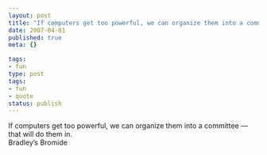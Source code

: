 ```yaml
---
layout: post
title: "If computers get too powerful, we can organize them into a committee \xE2\x80\x94 that will do them in."
date: 2007-04-01
published: true
meta: {}

tags:
- fun
type: post
tags:
- fun
- quote
status: publish
---
```

If computers get too powerful, we can organize them into a committee &#8212; that will do them in.<br />Bradley&#8217;s Bromide

